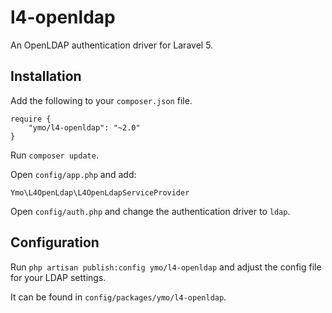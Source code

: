 # l4-openldap

An OpenLDAP authentication driver for Laravel 5.

## Installation

Add the following to your `composer.json` file.

```
require {
	"ymo/l4-openldap": "~2.0"
}
```

Run `composer update`.

Open `config/app.php` and add:

`Ymo\L4OpenLdap\L4OpenLdapServiceProvider`

Open `config/auth.php` and change the authentication driver to `ldap`.

## Configuration

Run `php artisan publish:config ymo/l4-openldap` and adjust the config file for your LDAP settings.

It can be found in `config/packages/ymo/l4-openldap`.